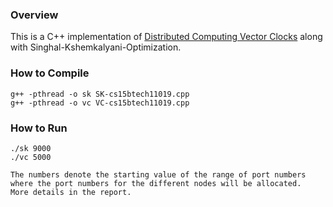 ### Overview

This is a C++ implementation of <a href="./Logical-Time(Ajay-Kshemkalyani-and-Mukesh-Singhal).pdff">Distributed Computing Vector Clocks</a> along with Singhal-Kshemkalyani-Optimization.

### How to Compile

```
g++ -pthread -o sk SK-cs15btech11019.cpp
g++ -pthread -o vc VC-cs15btech11019.cpp
```

### How to Run

```
./sk 9000
./vc 5000

The numbers denote the starting value of the range of port numbers where the port numbers for the different nodes will be allocated.
More details in the report.
```
